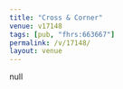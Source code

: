 ```yaml
---
title: "Cross & Corner"
venue: v17148
tags: [pub, "fhrs:663667"]
permalink: /v/17148/
layout: venue
---
```

null